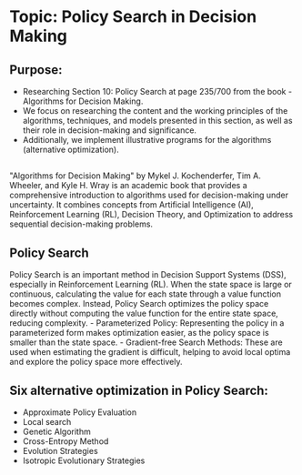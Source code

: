 # Topic: **Policy Search in Decision Making**

## Purpose:
- Researching Section 10: Policy Search at page 235/700 from the book -Algorithms for Decision 
  Making. 
- We focus on researching the content and the working principles of the algorithms, techniques, 
  and models presented in this section, as well as their role in decision-making and 
  significance.
- Additionally, we implement illustrative programs for the algorithms (alternative optimization).

##
"Algorithms for Decision Making" by Mykel J. Kochenderfer, Tim A. Wheeler, and Kyle H. Wray is an academic book that provides a comprehensive introduction to algorithms used for decision-making under uncertainty. It combines concepts from Artificial Intelligence (AI), Reinforcement Learning (RL), Decision Theory, and Optimization to address sequential decision-making problems.

## Policy Search
Policy Search is an important method in Decision Support Systems (DSS), especially in Reinforcement Learning (RL). When the state space is large or continuous, calculating the value for each state through a value function becomes complex. Instead, Policy Search optimizes the policy space directly without computing the value function for the entire state space, reducing complexity.
    - Parameterized Policy: Representing the policy in a parameterized form makes optimization 
      easier, as the policy space is smaller than the state space.
    - Gradient-free Search Methods: These are used when estimating the gradient is difficult, 
      helping to avoid local optima and explore the policy space more effectively.

## Six alternative optimization in Policy Search:
   - Approximate Policy Evaluation
   - Local search
   - Genetic Algorithm
   - Cross-Entropy Method
   - Evolution Strategies
   - Isotropic Evolutionary Strategies


